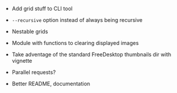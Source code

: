 - Add grid stuff to CLI tool

- `--recursive` option instead of always being recursive

- Nestable grids

- Module with functions to clearing displayed images

- Take adventage of the standard FreeDesktop thumbnails dir with vignette

- Parallel requests?

- Better README, documentation
